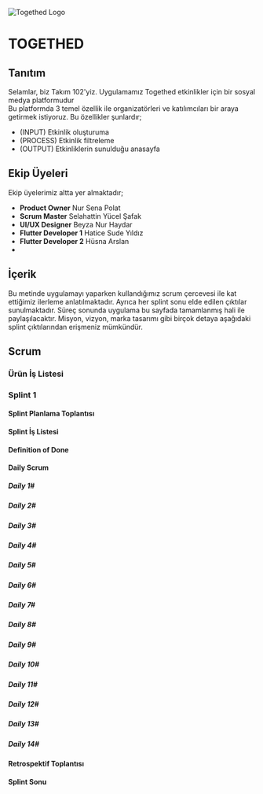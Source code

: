 ![Togethed Logo](https://i.ibb.co/pX3k83r/Minimal-Pastel-Aestetic-Vaporwave-1.png)
# **TOGETHED**

## **Tanıtım**

Selamlar, biz Takım 102'yiz. Uygulamamız Togethed etkinlikler için bir sosyal medya platformudur <br/>
Bu platformda 3 temel özellik ile organizatörleri ve katılımcıları bir araya getirmek istiyoruz. Bu özellikler şunlardır;
- (INPUT) Etkinlik oluşturuma
- (PROCESS) Etkinlik filtreleme
- (OUTPUT) Etkinliklerin sunulduğu anasayfa

## **Ekip Üyeleri**
Ekip üyelerimiz altta yer almaktadır;
- **Product Owner** Nur Sena Polat
- **Scrum Master** Selahattin Yücel Şafak
- **UI/UX Designer** Beyza Nur Haydar
- **Flutter Developer 1** Hatice Sude Yıldız
- **Flutter Developer 2** Hüsna Arslan
- 

## **İçerik**
Bu metinde uygulamayı yaparken kullandığımız scrum çercevesi ile kat ettiğimiz ilerleme anlatılmaktadır. Ayrıca her splint sonu elde edilen çıktılar sunulmaktadır. Süreç sonunda uygulama bu sayfada tamamlanmış hali ile paylaşılacaktır. Misyon, vizyon, marka tasarımı gibi birçok detaya aşağıdaki splint çıktılarından erişmeniz mümkündür.

## **Scrum**

### **Ürün İş Listesi**

### **Splint 1**

  #### **Splint Planlama Toplantısı**

  #### **Splint İş Listesi**

  #### **Definition of Done**

  #### **Daily Scrum**
    
  ##### **Daily 1#** <br/>
  ##### **Daily 2#** <br/>
  ##### **Daily 3#** <br/>
  ##### **Daily 4#** <br/>
  ##### **Daily 5#** <br/>
  ##### **Daily 6#** <br/>
  ##### **Daily 7#** <br/>
  ##### **Daily 8#** <br/>
  ##### **Daily 9#** <br/>
  ##### **Daily 10#** <br/>
  ##### **Daily 11#** <br/>
  ##### **Daily 12#** <br/>
  ##### **Daily 13#** <br/>
  ##### **Daily 14#** <br/>
  
  #### **Retrospektif Toplantısı**
  
  #### **Splint Sonu**
